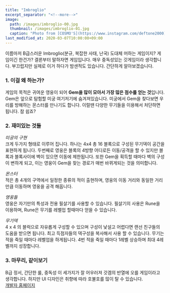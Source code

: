 ```yaml
---
title: "Imbroglio"
excerpt_separator: "<!--more-->"
image: 
  path: /images/imbroglio-00.jpg
  thumbnail: /images/imbroglio-01.jpg
  caption: "Photo from [COSMO'S](https://www.instagram.com/deftone2000)"
last_modified_at: 2020-03-07T10:00:00+09:00
---
```


이름마저 B급스러운 Imbroglio(분규, 복잡한 사태, 난국) 도대체 머하는 게임이지? <!--more--> 게임이긴 한건가? 결론부터 말하자면 게임입니다. 매우 중독성있는 갓게임이라 생각합니다. 부끄럽지만 실제로 이거 하다가 밤샌적도 있습니다. 간단하게 알아보겠습니다.

### 1. 이걸 왜 하는가?  
게임의 목적은 귀여운 영웅이 되어 **Gem을 많이 모아서 가장 많은 점수를 얻는 것**입니다. Gem은 앞으로 탐험할 미궁 여기저기에 숨겨져있습니다. 미궁에서 Gem을 찾다보면 우리를 방해하는 몬스터를 만나기도 합니다. 이럴땐 다양한 무기들을 이용해서 처단하면 됩니다. 참 쉽죠? 


### 2. 재미있는 것들  
*미궁의 구현*  
크게 두가지 형태로 이루어 집니다. 하나는 4x4 총 16 블록으로 구성된 무기덱이 공간을 표현하게 됩니다. 두번째로 영웅은 블록의 4방향 어디로든 이동/공격을 할 수 있지만 블록과 블록사이에 벽이 있으면 이동에 제한됩니다. 또한 Gem을 획득할 때마다 벽의 구성이 변하게 되고, 이는 영웅이 Gem을 찾는 경로가 매번 바뀌게되는 것을 의미합니다.  

*몬스터*  
적은 총 4개의 구역에서 일정한 종류의 적이 출현하며, 영웅의 이동 거리와 동일한 거리만큼 이동하며 영웅을  공격 해옵니다.  

*영웅들*  
영웅은 자기만의 특성과 전용 필살기를 사용할 수 있습니다. 필살기의 사용은 Rune을 이용하며, Rune은 무기를 레벨업 할때마다 얻을 수 있습니다.

*무기덱*  
4 x 4 의 블럭으로 자유롭게 구성할 수 있으며 구성이 낯설고 어렵다면 랜선 친구들의 도움을 받으면 됩니다. 최고 득점자들의 덱구성을 복사해서 사용 할 수 있습니다. 무기는 적을 죽일 때마다 레벨업을 하게됩니다. 4번 적을 죽일 때마다 1레벨 상승하며 최대 4레벨까지 성장합니다.  


### 3. 마무리, 같이보기
B급 정서, 간단한 룰, 중독성 이 세가지가 잘 어우러져 갓겜의 반열에 오를 게임이라고 생각합니다. 하지만 UI 디자인은 취향에 따라 호불호를 많이 탈 수 있습니다.  
[개발자 홈페이지](http://www.smestorp.com)


